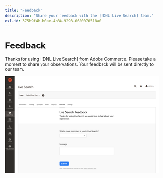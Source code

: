 ```yaml
---
title: "Feedback"
description: "Share your feedback with the [!DNL Live Search] team."
exl-id: 375b9f4b-b0ae-4b38-9293-0600070518a0
---
```

# Feedback

Thanks for using [!DNL Live Search] from Adobe Commerce. Please take a moment to share your observations. Your feedback will be sent directly to our team.

![Live Search Beta Feedback](assets/feedback.png)
